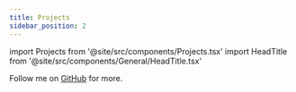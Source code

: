 ```yaml
---
title: Projects
sidebar_position: 2
---
```


import Projects from '@site/src/components/Projects.tsx'
import HeadTitle from '@site/src/components/General/HeadTitle.tsx'

<HeadTitle title="Projects | Didier" />

Follow me on [GitHub](https://github.com/DidierRLopes) for more.

<Projects />